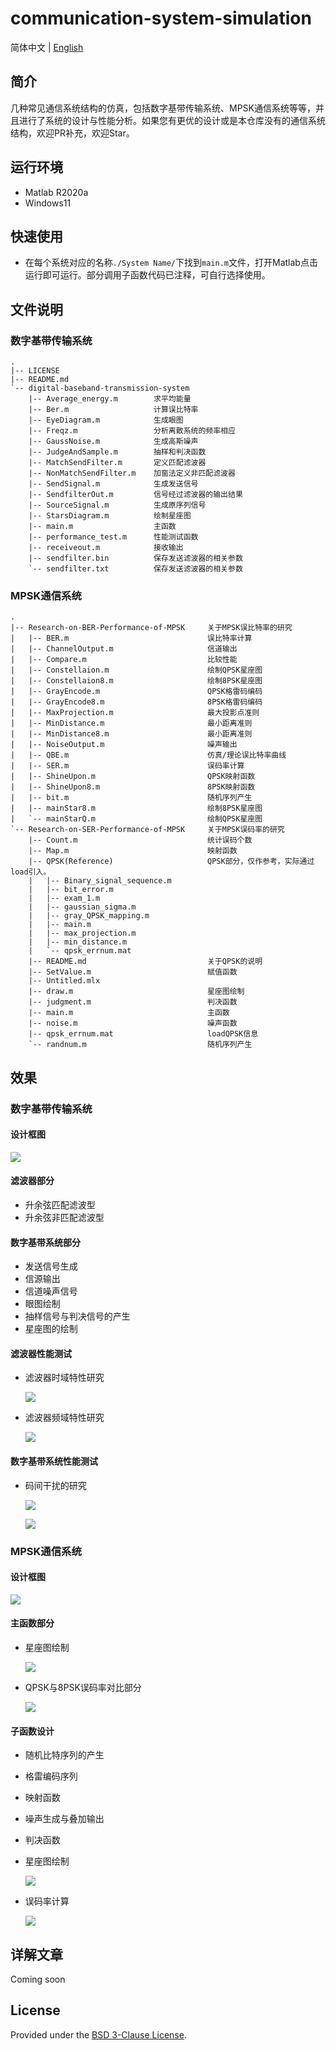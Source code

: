 # communication-system-simulation

简体中文 | [English](https://github.com/timerring/communication-system-simulation/blob/main/README_EN.md)

## 简介

几种常见通信系统结构的仿真，包括数字基带传输系统、MPSK通信系统等等，并且进行了系统的设计与性能分析。如果您有更优的设计或是本仓库没有的通信系统结构，欢迎PR补充，欢迎Star。

## 运行环境

- Matlab R2020a
- Windows11

## 快速使用

- 在每个系统对应的名称`./System Name/`下找到`main.m`文件，打开Matlab点击运行即可运行。部分调用子函数代码已注释，可自行选择使用。

## 文件说明

### 数字基带传输系统

```
.
|-- LICENSE
|-- README.md
`-- digital-baseband-transmission-system
    |-- Average_energy.m		求平均能量
    |-- Ber.m					计算误比特率
    |-- EyeDiagram.m			生成眼图
    |-- Freqz.m					分析离散系统的频率相应
    |-- GaussNoise.m			生成高斯噪声
    |-- JudgeAndSample.m		抽样和判决函数
    |-- MatchSendFilter.m		定义匹配滤波器
    |-- NonMatchSendFilter.m	加窗法定义非匹配滤波器
    |-- SendSignal.m			生成发送信号
    |-- SendfilterOut.m			信号经过滤波器的输出结果
    |-- SourceSignal.m			生成原序列信号
    |-- StarsDiagram.m			绘制星座图
    |-- main.m					主函数
    |-- performance_test.m		性能测试函数
    |-- receiveout.m			接收输出
    |-- sendfilter.bin			保存发送滤波器的相关参数
    `-- sendfilter.txt			保存发送滤波器的相关参数
```

### MPSK通信系统

```
.
|-- Research-on-BER-Performance-of-MPSK		关于MPSK误比特率的研究
|   |-- BER.m								误比特率计算
|   |-- ChannelOutput.m						信道输出
|   |-- Compare.m							比较性能
|   |-- Constellaion.m						绘制QPSK星座图
|   |-- Constellaion8.m						绘制8PSK星座图
|   |-- GrayEncode.m						QPSK格雷码编码
|   |-- GrayEncode8.m						8PSK格雷码编码
|   |-- MaxProjection.m						最大投影点准则
|   |-- MinDistance.m						最小距离准则
|   |-- MinDistance8.m						最小距离准则
|   |-- NoiseOutput.m						噪声输出
|   |-- QBE.m								仿真/理论误比特率曲线
|   |-- SER.m								误码率计算
|   |-- ShineUpon.m							QPSK映射函数
|   |-- ShineUpon8.m						8PSK映射函数
|   |-- bit.m								随机序列产生
|   |-- mainStar8.m							绘制8PSK星座图
|   `-- mainStarQ.m							绘制QPSK星座图
`-- Research-on-SER-Performance-of-MPSK		关于MPSK误码率的研究
    |-- Count.m								统计误码个数
    |-- Map.m								映射函数
    |-- QPSK(Reference)						QPSK部分，仅作参考，实际通过load引入。
    |   |-- Binary_signal_sequence.m
    |   |-- bit_error.m
    |   |-- exam_1.m
    |   |-- gaussian_sigma.m
    |   |-- gray_QPSK_mapping.m
    |   |-- main.m
    |   |-- max_projection.m
    |   |-- min_distance.m
    |   `-- qpsk_errnum.mat
    |-- README.md							关于QPSK的说明
    |-- SetValue.m							赋值函数
    |-- Untitled.mlx
    |-- draw.m								星座图绘制
    |-- judgment.m							判决函数
    |-- main.m								主函数
    |-- noise.m								噪声函数
    |-- qpsk_errnum.mat						loadQPSK信息
    `-- randnum.m							随机序列产生
```

## 效果

### 数字基带传输系统

#### 设计框图

![](https://raw.githubusercontent.com/timerring/picgo/master/picbed/image-20221021184527601.png)

#### 滤波器部分

+ 升余弦匹配滤波型
+ 升余弦非匹配滤波型

#### 数字基带系统部分

+ 发送信号生成
+ 信源输出
+ 信道噪声信号
+ 眼图绘制
+ 抽样信号与判决信号的产生
+ 星座图的绘制

#### 滤波器性能测试

+ 滤波器时域特性研究

  ![](https://raw.githubusercontent.com/timerring/picgo/master/picbed/image-20221021184932293.png)

+ 滤波器频域特性研究

  ![](https://raw.githubusercontent.com/timerring/picgo/master/picbed/image-20221021185016279.png)

#### 数字基带系统性能测试

+ 码间干扰的研究

  ![](https://raw.githubusercontent.com/timerring/picgo/master/picbed/image-20221021185125195.png)

  ![](https://raw.githubusercontent.com/timerring/picgo/master/picbed/image-20221021185218791.png)

### MPSK通信系统

#### 设计框图

![](https://raw.githubusercontent.com/timerring/picgo/master/picbed/image-20221028153836166.png)

#### 主函数部分

+ 星座图绘制

  ![](https://raw.githubusercontent.com/timerring/picgo/master/picbed/image-20221028154515527.png)

+ QPSK与8PSK误码率对比部分

  ![](https://raw.githubusercontent.com/timerring/picgo/master/picbed/image-20221028154533922.png)

#### 子函数设计

+ 随机比特序列的产生

+ 格雷编码序列

+ 映射函数

+ 噪声生成与叠加输出

+ 判决函数

+ 星座图绘制

  ![](https://raw.githubusercontent.com/timerring/picgo/master/picbed/image-20221028154902384.png)

+ 误码率计算

  ![](https://raw.githubusercontent.com/timerring/picgo/master/picbed/image-20221028154855197.png)

## 详解文章

Coming soon

## License

Provided under the [BSD 3-Clause License](https://github.com/timerring/communication-system-simulation/blob/main/LICENSE).


